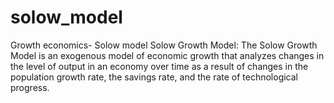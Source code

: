 # solow_model
Growth economics- Solow model
Solow Growth Model: The Solow Growth Model is an exogenous model of economic growth that analyzes changes in the level of output in an economy over time as a result of changes in the population growth rate, the savings rate, and the rate of technological progress.
